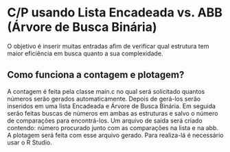 # C/P usando Lista Encadeada vs. ABB (Árvore de Busca Binária)
O objetivo é inserir muitas entradas afim de verificar qual estrutura tem maior eficiência em busca quanto a sua complexidade. 

## Como funciona a contagem e plotagem?

A contagem é feita pela classe main.c no qual será solicitado quantos números serão gerados automaticamente. Depois de gerá-los serão inseridos em uma lista Encadeada e Árvore de Busca Binária. Em seguida serão feitas buscas de números em ambas as estruturas e salvo o número de comparações para encontrá-los. Um arquivo de saída será criado contendo: número procurado junto com as comparações na lista e na abb. A plotagem será feita com esse arquivo gerado. Para realiza-lá é necessário usar o R Studio.
